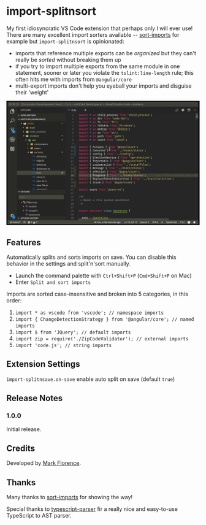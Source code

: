 # import-splitnsort

My first idiosyncratic VS Code extension that perhaps only I will ever use! There are many excellent import sorters available -- [sort-imports](https://marketplace.visualstudio.com/items?itemName=amatiasq.sort-imports) for example but `import-splitnsort` is opinionated:

* imports that reference multiple exports can be *organized* but they can't really be *sorted* without breaking them up
* if you try to import multiple exports from the same module in one statement, sooner or later you violate the `tslint:line-length` rule; this often hits me with imports from `@angular/core` 
* multi-export imports don't help you eyeball your imports and disguise their 'weight'

![Split and sort in action](split-in-action.gif)

## Features

Automatically splits and sorts imports on save. You can disable this behavior in the settings and split'n'sort manually.

* Launch the command palette with `Ctrl+Shift+P` (`Cmd+Shift+P` on Mac)
* Enter `Split and sort imports`

Imports are sorted case-insensitive and broken into 5 categories, in this order:

1. `import * as vscode from 'vscode'; // namespace imports`
2. `import { ChangeDetectionStrategy } from '@angular/core'; // named imports` 
3. `import $ from 'JQuery'; // default imports`
4. `import zip = require('./ZipCodeValidator'); // external imports`
5. `import 'code.js'; // string imports`

## Extension Settings

`import-splitnsave.on-save` enable auto split on save (default `true`)

## Release Notes

### 1.0.0

Initial release.

## Credits

Developed by [Mark Florence](https://github.com/mflorence99).

## Thanks

Many thanks to [sort-imports](https://marketplace.visualstudio.com/items?itemName=amatiasq.sort-imports) for showing the way!

Special thanks to [typescript-parser](https://buehler.github.io/node-typescript-parser/) fir a really nice and easy-to-use TypeScript to AST parser.
